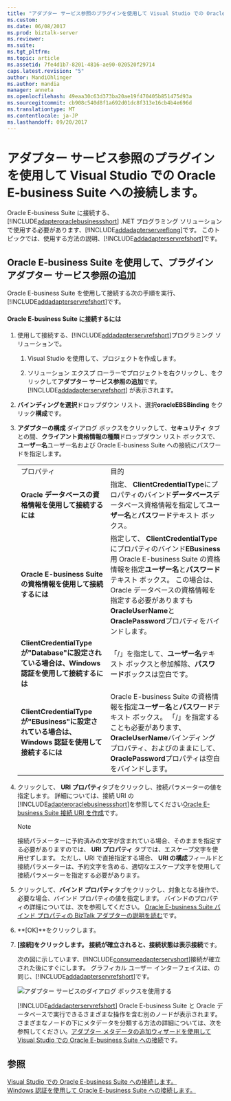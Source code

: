 ```yaml
---
title: "アダプター サービス参照のプラグインを使用して Visual Studio での Oracle E-business Suite への接続 |Microsoft ドキュメント"
ms.custom: 
ms.date: 06/08/2017
ms.prod: biztalk-server
ms.reviewer: 
ms.suite: 
ms.tgt_pltfrm: 
ms.topic: article
ms.assetid: 7fe4d1b7-8201-4816-ae90-020520f29714
caps.latest.revision: "5"
author: MandiOhlinger
ms.author: mandia
manager: anneta
ms.openlocfilehash: 49eaa30c63d373ba20ae19f470405b851475d93a
ms.sourcegitcommit: cb908c540d8f1a692d01dc8f313e16cb4b4e696d
ms.translationtype: MT
ms.contentlocale: ja-JP
ms.lasthandoff: 09/20/2017
---
```

# <a name="connect-to-oracle-e-business-suite-in-visual-studio-using-add-adapter-service-reference-plug-in"></a>アダプター サービス参照のプラグインを使用して Visual Studio での Oracle E-business Suite への接続します。
Oracle E-business Suite に接続する、 [!INCLUDE[adapteroraclebusinessshort](../../includes/adapteroraclebusinessshort-md.md)] .NET プログラミング ソリューションで使用する必要があります、[!INCLUDE[addadapterservreflong](../../includes/addadapterservreflong-md.md)]です。 このトピックでは、使用する方法の説明、[!INCLUDE[addadapterservrefshort](../../includes/addadapterservrefshort-md.md)]です。  
  
## <a name="connecting-to-oracle-e-business-suite-using-the-add-adapter-service-reference-plug-in"></a>Oracle E-business Suite を使用して、プラグイン アダプター サービス参照の追加  
 Oracle E-business Suite を使用して接続する次の手順を実行、[!INCLUDE[addadapterservrefshort](../../includes/addadapterservrefshort-md.md)]です。  
  
#### <a name="to-connect-to-oracle-e-business-suite"></a>Oracle E-business Suite に接続するには  
  
1.  使用して接続する、[!INCLUDE[addadapterservrefshort](../../includes/addadapterservrefshort-md.md)]プログラミング ソリューションで。  
  
    1.  Visual Studio を使用して、プロジェクトを作成します。  
  
    2.  ソリューション エクスプ ローラーでプロジェクトを右クリックし、をクリックして**アダプター サービス参照の追加**です。 [!INCLUDE[addadapterservrefshort](../../includes/addadapterservrefshort-md.md)] が表示されます。  
  
2.  **バインディングを選択**ドロップダウン リスト、選択**oracleEBSBinding**  をクリック**構成**です。  
  
3.  **アダプターの構成** ダイアログ ボックスをクリックして、**セキュリティ** タブとの間、**クライアント資格情報の種類**ドロップダウン リスト ボックスで、 **ユーザー名**ユーザー名および Oracle E-business Suite への接続にパスワードを指定します。  
  
    |||  
    |-|-|  
    |プロパティ|目的|  
    |**Oracle データベースの資格情報を使用して接続するには**|指定、 **ClientCredentialType**にプロパティのバインド**データベース**データベース資格情報を指定して**ユーザー名**と**パスワード**テキスト ボックス。|  
    |**Oracle E-business Suite の資格情報を使用して接続するには**|指定して、 **ClientCredentialType**にプロパティのバインド**EBusiness**用 Oracle E-business Suite の資格情報を指定**ユーザー名**と**パスワード**テキスト ボックス。 この場合は、Oracle データベースの資格情報を指定する必要がありますも**OracleUserName**と**OraclePassword**プロパティをバインドします。|  
    |**ClientCredentialType が"Database"に設定されている場合は、Windows 認証を使用して接続するには**|「/」を指定して、**ユーザー名**テキスト ボックスと参加解除、**パスワード**ボックスは空白です。|  
    |**ClientCredentialType が"EBusiness"に設定されている場合は、Windows 認証を使用して接続するには**|Oracle E-business Suite の資格情報を指定**ユーザー名**と**パスワード**テキスト ボックス。 「/」を指定することも必要があります、 **OracleUserName**バインディング プロパティ、およびのままにして、 **OraclePassword**プロパティは空白をバインドします。|  
  
4.  クリックして、 **URI プロパティ**タブをクリックし、接続パラメーターの値を指定します。 詳細については、接続 URI の[!INCLUDE[adapteroraclebusinessshort](../../includes/adapteroraclebusinessshort-md.md)]を参照してください[Oracle E-business Suite 接続 URI を作成](../../adapters-and-accelerators/adapter-oracle-ebs/create-the-oracle-e-business-suite-connection-uri.md)です。  
  
    > [!NOTE]
    >  接続パラメーターに予約済みの文字が含まれている場合、そのままを指定する必要がありますのでは、 **URI プロパティ** タブでは、エスケープ文字を使用せずします。 ただし、URI で直接指定する場合、 **URI の構成**フィールドと接続パラメーターは、予約文字を含める、適切なエスケープ文字を使用して接続パラメーターを指定する必要があります。  
  
5.  クリックして、**バインド プロパティ**タブをクリックし、対象となる操作で、必要な場合、バインド プロパティの値を指定します。 バインドのプロパティの詳細については、次を参照してください。 [Oracle E-business Suite バインド プロパティの BizTalk アダプターの説明を読む](../../adapters-and-accelerators/adapter-oracle-ebs/read-about-the-biztalk-adapter-for-oracle-e-business-suite-binding-properties.md)です。  
  
6.  **[OK]**をクリックします。  
  
7.  **[接続]**をクリックします。 接続が確立されると、接続状態は表示**接続**です。  
  
     次の図に示しています、[!INCLUDE[consumeadapterservshort](../../includes/consumeadapterservshort-md.md)]接続が確立された後にすぐにします。 グラフィカル ユーザー インターフェイスは、の同じ、[!INCLUDE[addadapterservrefshort](../../includes/addadapterservrefshort-md.md)]です。  
  
     ![アダプター サービスのダイアログ ボックスを使用する](../../adapters-and-accelerators/adapter-oracle-ebs/media/6a2b21ed-0fd2-4874-a6a6-e59a467533f8.gif "6a2b21ed-0fd2-4874-a6a6-e59a467533f8")  
  
     [!INCLUDE[addadapterservrefshort](../../includes/addadapterservrefshort-md.md)] Oracle E-business Suite と Oracle データベースで実行できるさまざまな操作を含む別のノードが表示されます。 さまざまなノードの下にメタデータを分類する方法の詳細については、次を参照してください。[アダプター メタデータの追加ウィザードを使用して Visual Studio での Oracle E-business Suite への接続](../../adapters-and-accelerators/adapter-oracle-ebs/connect-to-oracle-ebs-in-visual-studio-using-add-adapter-metadata-wizard.md)です。  
  
## <a name="see-also"></a>参照  
 [Visual Studio での Oracle E-business Suite への接続します。](../../adapters-and-accelerators/adapter-oracle-ebs/connect-to-the-oracle-e-business-suite-in-visual-studio.md)   
 [Windows 認証を使用して Oracle E-business Suite への接続します。](../../adapters-and-accelerators/adapter-oracle-ebs/connect-to-oracle-e-business-suite-using-windows-authentication.md)